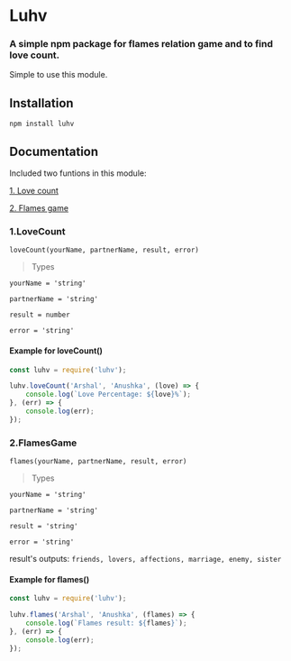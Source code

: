 # Luhv

### A simple npm package for flames relation game and to find love count.

Simple to use this module.

## Installation

`npm install luhv`

## Documentation

Included two funtions in this module:

[1. Love count](#1.LoveCount)

[2. Flames game](#2.FlamesGame)

### 1.LoveCount

`loveCount(yourName, partnerName, result, error)`

> Types

`yourName = 'string'`

`partnerName = 'string'`

`result = number`

`error = 'string'`

#### Example for loveCount()

```js
const luhv = require('luhv');

luhv.loveCount('Arshal', 'Anushka', (love) => {
    console.log(`Love Percentage: ${love}%`);
}, (err) => {
    console.log(err);
});
```

### 2.FlamesGame

`flames(yourName, partnerName, result, error)`

> Types

`yourName = 'string'`

`partnerName = 'string'`

`result = 'string'`

`error = 'string'`

result's outputs: `friends, lovers, affections, marriage, enemy, sister`

#### Example for flames()

```js
const luhv = require('luhv');

luhv.flames('Arshal', 'Anushka', (flames) => {
    console.log(`Flames result: ${flames}`);
}, (err) => {
    console.log(err);
});
```